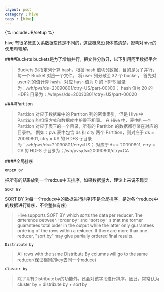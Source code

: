 ```yaml
---
layout: post
category : hive 
tags : [hive]
---
```

{% include JB/setup %}

hive 有很多概念关系数据库还是不同的，这些概念没具体搞清楚，影响对hive的使用和理解。

####Buckets
buckets是为了增加并行，把文件分散开，以下引用阿里数据平台

>Buckets 对指定列计算 hash，根据 hash 值切分数据，目的是为了并行，每一个 Bucket 对应一个文件。
>将 user 列分散至 32 个 bucket，
>首先对 user 列的值计算 hash，对应 hash 值为 0 的 HDFS 目录为：/wh/pvs/ds=20090801/ctry=US/part-00000；
>hash 值为 20 的 HDFS 目录为：/wh/pvs/ds=20090801/ctry=US/part-00020

####Partition
>Partition 对应于数据库中的 Partition 列的密集索引，但是 Hive 中 Partition 的组织方式和数据库中的很不相同。
>在 Hive 中，表中的一个 Partition 对应于表下的一个目录，所有的 Partition 的数据都存储在对应的目录中。
>例如：pvs 表中包含 ds 和 city 两个 Partition，则对应于 ds = 20090801, ctry = US 的 HDFS 子目录为：/wh/pvs/ds=20090801/ctry=US；
>对应于 ds = 20090801, ctry = CA 的 HDFS 子目录为；/wh/pvs/ds=20090801/ctry=CA

####全局排序

    ORDER BY 

把所有的结果放到一个redcue中去排序，如果数据量大，理论上来说不现实

    SORT BY 
    
SORT BY 对每一个reduce中的数据进行排序(不是全局排序，是对各个reduce中的数据进行排序，不会整体有序)

>Hive supports SORT BY which sorts the data per reducer. 
>The difference between "order by" and "sort by" is that the former guarantees total order in the output 
>while the latter only guarantees ordering of the rows within a reducer. 
>If there are more than one reducer, "sort by" may give partially ordered final results.


    Distribute by

>All rows with the same Distribute By columns will go to the same reducer(保证相同的key去同一个reduce)

    Cluster by

>除了具有Distribute by的功能外，还会对该字段进行排序。因此，常常认为cluster by = distribute by + sort by

